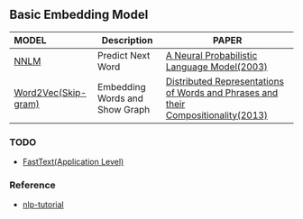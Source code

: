 ## Basic Embedding Model

| MODEL                                      | Description                    | PAPER                                                        |
| :----------------------------------------- | ------------------------------ | ------------------------------------------------------------ |
| [NNLM](nnlm-Demo.ipynb)                    | Predict Next Word              | [A Neural Probabilistic Language Model(2003)](http://www.jmlr.org/papers/volume3/bengio03a/bengio03a.pdf) |
| [Word2Vec(Skip-gram)](Word2Vec-Demo.ipynb) | Embedding Words and Show Graph | [Distributed Representations of Words and Phrases and their Compositionality(2013)](https://papers.nips.cc/paper/5021-distributed-representations-of-words-and-phrases-and-their-compositionality.pdf) |

### TODO

* [FastText(Application Level)](https://github.com/graykode/nlp-tutorial/tree/master/1-3.FastText)

### Reference

* [ nlp-tutorial](https://github.com/graykode/nlp-tutorial)